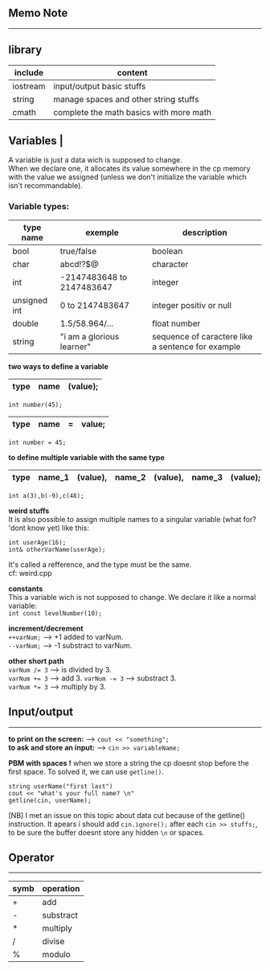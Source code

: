 ## Memo Note  
---
  
## library 
  
|include|content|
|-------|-------|
|iostream|input/output basic stuffs|
|string|manage spaces and other string stuffs|
|cmath|complete the math basics with more math|
  
  
## Variables |  
  
A variable is just a data wich is supposed to change.  
When we declare one, it allocates its value somewhere in the cp memory with the value we assigned (unless we don't initialize the variable which isn't recommandable).  
  
### Variable types:  
|type name| exemple| description|
|---------|--------|------------|
|bool|true/false|boolean|
|char|abcd!?$@|character|
|int|-2147483648 to 2147483647| integer|
|unsigned int| 0 to 2147483647| integer positiv or null|
|double|1.5/58.964/...| float number|
|string|"i am a glorious learner"| sequence of caractere like a sentence for example|  
  
**two ways to define a variable**  
  
|type|name|(value);|  
|----|----|--------|
```int number(45);```  

|type|name|=|value;|
|----|----|-|------|
```int number = 45;```
  
**to define multiple variable with the same type**  
  
|type|name_1|(value),|name_2|(value),|name_3|(value);|
|----|------|-------|------|-------|------|-------|
  
```int a(3),b(-9),c(48);```  
  
**weird stuffs**  
It is also possible to assign multiple names to a singular variable (what for? 'dont know yet) like this:  
```
int userAge(16);
int& otherVarName(userAge);
```  
It's called a refference, and the type must be the same.  
cf: weird.cpp  
  
**constants**  
This a variable wich is not supposed to change. We declare it like a normal variable:  
`int const levelNumber(10);`  

**increment/decrement**  
`++varNum;` --> +1 added to varNum.  
`--varNum;` --> -1 substract to varNum.  
  
**other short path**  
`varNum /= 3` --> is divided by 3.  
`varNum += 3` --> add 3.
`varNum -= 3` --> substract 3.  
`varNum *= 3` --> multiply by 3.
  

## Input/output  
---
  
**to print on the screen:** --> ```cout << "something";```  
**to ask and store an input:** --> ```cin >> variableName;```  
  
**PBM with spaces !** when we store a string the cp doesnt stop before the first space. To solved it, we can use `getline()`.  
```
string userName("first last")
cout << "what's your full name? \n"  
getline(cin, userName);
```  
[NB] I met an issue on this topic about data cut because of the getline() instruction.
It apears i should add `cin.ignore();` after each `cin >> stuffs;`, to be sure the buffer doesnt store any hidden `\n` or spaces.  
  
## Operator  
---  
  
|symb|operation|
|----|---------|
|+|add|
|-|substract|
|*|multiply|
|/|divise|
|%|modulo|  
  
